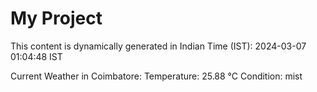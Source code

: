 # My Project

This content is dynamically generated in Indian Time (IST): 2024-03-07 01:04:48 IST


Current Weather in Coimbatore:
Temperature: 25.88 °C
Condition: mist
